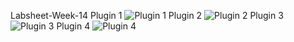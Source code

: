 Labsheet-Week-14
Plugin 1
![Plugin 1](https://github.com/65030034/COM-LAB-I-LabSheet-Week-14/assets/144875017/3ab03fa8-105a-4bfc-a671-9a0660d451a6)
Plugin 2
![Plugin 2](https://github.com/65030034/COM-LAB-I-LabSheet-Week-14/assets/144875017/2fe47a17-802d-4cea-ba70-9f5d1cfebc98)
Plugin 3
![Plugin 3](https://github.com/65030034/COM-LAB-I-LabSheet-Week-14/assets/144875017/790b9335-18eb-442e-bd6f-78310331e834)
Plugin 4
![Plugin 4](https://github.com/65030034/COM-LAB-I-LabSheet-Week-14/assets/144875017/e0ca1164-be5a-40c4-a11e-5b9ad010010d)
